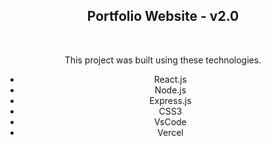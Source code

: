 <h2 align="center">
  Portfolio Website - v2.0<br/>
<!--   <a href="https://soumyajit.vercel.app/" target="_blank">soumyajit.tech</a> -->
</h2>
<div align="center">
<!--   <img alt="Demo" src="./Images/readme-img1.png" /> -->
</div>

<br/>

<center>

This project was built using these technologies.

- React.js
- Node.js
- Express.js
- CSS3
- VsCode
- Vercel
</center>
